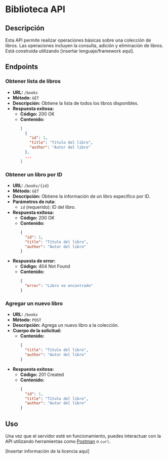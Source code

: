 # Biblioteca API

## Descripción

Esta API permite realizar operaciones básicas sobre una colección de libros. Las operaciones incluyen la consulta, adición y eliminación de libros. Está construida utilizando [insertar lenguaje/framework aquí].

## Endpoints

### Obtener lista de libros

- **URL:** `/books`
- **Método:** `GET`
- **Descripción:** Obtiene la lista de todos los libros disponibles.
- **Respuesta exitosa:**
  - **Código:** 200 OK
  - **Contenido:**
    ```json
    [
      {
        "id": 1,
        "title": "Título del libro",
        "author": "Autor del libro"
      },
      ...
    ]
    ```

### Obtener un libro por ID

- **URL:** `/books/{id}`
- **Método:** `GET`
- **Descripción:** Obtiene la información de un libro específico por ID.
- **Parámetros de ruta:**
  - `id` (requerido): ID del libro.
- **Respuesta exitosa:**
  - **Código:** 200 OK
  - **Contenido:**
    ```json
    {
      "id": 1,
      "title": "Título del libro",
      "author": "Autor del libro"
    }
    ```
- **Respuesta de error:**
  - **Código:** 404 Not Found
  - **Contenido:**
    ```json
    {
      "error": "Libro no encontrado"
    }
    ```

### Agregar un nuevo libro

- **URL:** `/books`
- **Método:** `POST`
- **Descripción:** Agrega un nuevo libro a la colección.
- **Cuerpo de la solicitud:**
  - **Contenido:**
    ```json
    {
      "title": "Título del libro",
      "author": "Autor del libro"
    }
    ```
- **Respuesta exitosa:**
  - **Código:** 201 Created
  - **Contenido:**
    ```json
    {
      "id": 1,
      "title": "Título del libro",
      "author": "Autor del libro"
    }
    ```




## Uso

Una vez que el servidor esté en funcionamiento, puedes interactuar con la API utilizando herramientas como [Postman](https://www.postman.com/) o `curl`.



[Insertar información de la licencia aquí]
